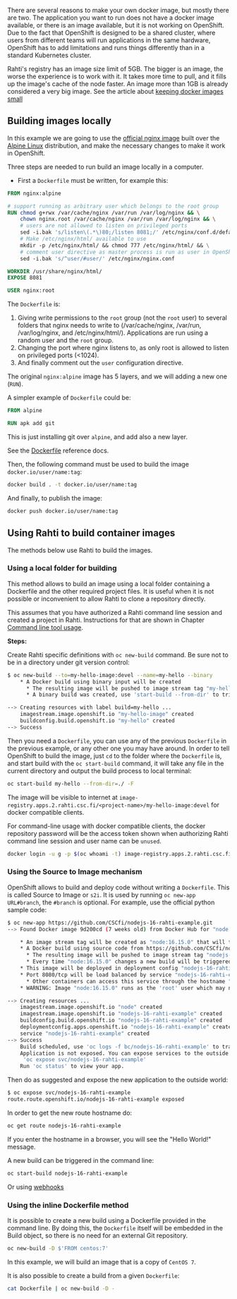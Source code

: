 There are several reasons to make your own docker image, but mostly there are two. The application you want to run does not have a docker image available, or there is an image available, but it is not working on OpenShift. Due to the fact that OpenShift is designed to be a shared cluster, where users from different teams will run applications in the same hardware, OpenShift has to add limitations and runs things differently than in a standard Kubernetes cluster.

Rahti's registry has an image size limit of 5GB. The bigger is an image, the worse the experience is to work with it. It takes more time to pull, and it fills up the image's cache of the node faster. An image more than 1GB is already considered a very big image. See the article about [keeping docker images small](keeping_docker_images_small.md)

## Building images locally

In this example we are going to use the [official nginx image](https://hub.docker.com/_/nginx) built over the [Alpine Linux](https://www.alpinelinux.org/) distribution, and make the necessary changes to make it work in OpenShift.

Three steps are needed to run build an image locally in a computer.

* First a `Dockerfile` must be written, for example this:

```Dockerfile
FROM nginx:alpine

# support running as arbitrary user which belongs to the root group
RUN chmod g+rwx /var/cache/nginx /var/run /var/log/nginx && \
    chown nginx.root /var/cache/nginx /var/run /var/log/nginx && \
    # users are not allowed to listen on privileged ports
    sed -i.bak 's/listen\(.*\)80;/listen 8081;/' /etc/nginx/conf.d/default.conf && \
    # Make /etc/nginx/html/ available to use
    mkdir -p /etc/nginx/html/ && chmod 777 /etc/nginx/html/ && \
    # comment user directive as master process is run as user in OpenShift anyhow
    sed -i.bak 's/^user/#user/' /etc/nginx/nginx.conf

WORKDIR /usr/share/nginx/html/
EXPOSE 8081

USER nginx:root
```

The `Dockerfile` is:

 1. Giving write permissions to the `root` group (not the `root` user) to several folders that nginx needs to write to (/var/cache/nginx, /var/run, /var/log/nginx, and /etc/nginx/html/). Applications are run using a random user and the `root` group.
 2. Changing the port where nginx listens to, as only root is allowed to listen on privileged ports (<1024).
 3. And finally comment out the `user` configuration directive.

 The original `nginx:alpine` image has 5 layers, and we will adding a new one (`RUN`).

A simpler example of `Dockerfile` could be:

```Dockerfile
FROM alpine

RUN apk add git
```

This is just installing git over `alpine`, and add also a new layer.

See the [Dockerfile](https://docs.docker.com/engine/reference/builder/) reference docs.

Then, the following command must be used to build the image `docker.io/user/name:tag`:

```bash
docker build . -t docker.io/user/name:tag
```

And finally, to publish the image:

```bash
docker push docker.io/user/name:tag
```

## Using Rahti to build container images

The methods below use Rahti to build the images.

### Using a local folder for building

This method allows to build an image using a local folder containing a Dockerfile and the other required project files. It is useful when it is not possible or inconvenient to allow Rahti to clone a repository directly.

This assumes that you have authorized a Rahti command line session and created
a project in Rahti. Instructions for that are shown in Chapter [Command line
tool usage](../usage/cli.md#cli-cheat-sheet).

**Steps:**

Create Rahti specific definitions with `oc new-build` command. Be sure
not to be in a directory under git version control:

```bash
$ oc new-build --to=my-hello-image:devel --name=my-hello --binary
    * A Docker build using binary input will be created
      * The resulting image will be pushed to image stream tag "my-hello-image:devel"
      * A binary build was created, use 'start-build --from-dir' to trigger a new build

--> Creating resources with label build=my-hello ...
    imagestream.image.openshift.io "my-hello-image" created
    buildconfig.build.openshift.io "my-hello" created
--> Success
```

Then you need a `Dockerfile`, you can use any of the previous `Dockerfile` in the previous example, or any other one you may have around. In order to tell OpenShift to build the image, just `cd` to the folder where the `Dockerfile` is, and start build with the `oc start-build` command, it will take any file in the current directory and output the build process to local terminal:

```bash
oc start-build my-hello --from-dir=./ -F
```

The image will be visible to internet at
`image-registry.apps.2.rahti.csc.fi/<project-name>/my-hello-image:devel` for docker
compatible clients.

For command-line usage with docker compatible clients, the docker repository password will be the access token shown when authorizing Rahti command line session and user name can be `unused`.

```sh
docker login -u g -p $(oc whoami -t) image-registry.apps.2.rahti.csc.fi
```

### Using the Source to Image mechanism

OpenShift allows to build and deploy code without writing a `Dockerfile`. This is called Source to Image or `s2i`. It is used by running `oc new-app URL#branch`, the `#branch` is optional. For example, use the official python sample code:

```bash
$ oc new-app https://github.com/CSCfi/nodejs-16-rahti-example.git
--> Found Docker image 9d200cd (7 weeks old) from Docker Hub for "node:16.15.0"

    * An image stream tag will be created as "node:16.15.0" that will track the source image
    * A Docker build using source code from https://github.com/CSCfi/nodejs-16-rahti-example.git will be created
      * The resulting image will be pushed to image stream tag "nodejs-16-rahti-example:latest"
      * Every time "node:16.15.0" changes a new build will be triggered
    * This image will be deployed in deployment config "nodejs-16-rahti-example"
    * Port 8080/tcp will be load balanced by service "nodejs-16-rahti-example"
      * Other containers can access this service through the hostname "nodejs-16-rahti-example"
    * WARNING: Image "node:16.15.0" runs as the 'root' user which may not be permitted by your cluster administrator

--> Creating resources ...
    imagestream.image.openshift.io "node" created
    imagestream.image.openshift.io "nodejs-16-rahti-example" created
    buildconfig.build.openshift.io "nodejs-16-rahti-example" created
    deploymentconfig.apps.openshift.io "nodejs-16-rahti-example" created
    service "nodejs-16-rahti-example" created
--> Success
    Build scheduled, use 'oc logs -f bc/nodejs-16-rahti-example' to track its progress.
    Application is not exposed. You can expose services to the outside world by executing one or more of the commands below:
     'oc expose svc/nodejs-16-rahti-example' 
    Run 'oc status' to view your app.
```

Then do as suggested and expose the new application to the outside world:

```bash
$ oc expose svc/nodejs-16-rahti-example
route.route.openshift.io/nodejs-16-rahti-example exposed
```

In order to get the new route hostname do:

```bash
oc get route nodejs-16-rahti-example
```

If you enter the hostname in a browser, you will see the "Hello World!" message.

A new build can be triggered in the command line:

```bash
oc start-build nodejs-16-rahti-example
```

Or using [webhooks](../../tutorials/webhooks.md)

### Using the inline Dockerfile method

It is possible to create a new build using a Dockerfile provided in the command line. By doing this, the `Dockerfile` itself will be embedded in the Build object, so there is no need for an external Git repository.

```bash
oc new-build -D $'FROM centos:7'
```

In this example, we will build an image that is a copy of `CentOS 7`.

It is also possible to create a build from a given `Dockerfile`:

```bash
cat Dockerfile | oc new-build -D -
```
